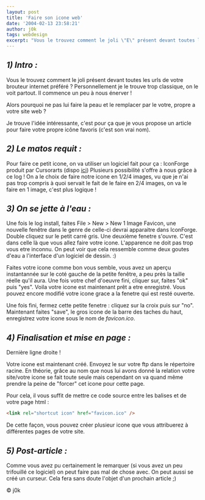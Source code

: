 ```yaml
---
layout: post
title: 'Faire son icone web'
date: '2004-02-13 23:58:21'
author: j0k
tags: webdesign
excerpt: "Vous le trouvez comment le joli \"E\" présent devant toutes les urls de votre brouteur internet préféré ?  \nPersonnellement je le trouve trop classique, on le voit partout."
---
```


## _1) Intro :_

Vous le trouvez comment le joli présent devant toutes les urls de votre brouteur internet préféré ? Personnellement je le trouve trop classique, on le voit partout. Il commence un peu à nous énerver !

 Alors pourquoi ne pas lui faire la peau et le remplacer par le votre, propre a votre site web ?

 Je trouve l'idée intéressante, c'est pour ça que je vous propose un article pour faire votre propre icône favoris (c'est son vrai nom).

##  _2) Le matos requit :_

 Pour faire ce petit icone, on va utiliser un logiciel fait pour ça : IconForge produit par Cursorarts (dispo [ici](http://favicon.com/index.jsp?id=Icon+Forge)) Plusieurs possibilité s'offre à nous grâce à ce log !
 On a le choix de faire notre icone en 1/2/4 images, vu que je n'ai pas trop compris à quoi servait le fait de le faire en 2/4 images, on va le faire en 1 image, c'est plus logique !

##  _3) On se jette à l'eau :_

 Une fois le log install, faites File > New > New 1 Image Favicon, une nouvelle fenêtre dans le genre de celle-ci devrai apparaitre dans IconForge. Double cliquez sur le petit carré gris. Une deuxième fenetre s'ouvre. C'est dans celle là que vous allez faire votre icone. L'apparence ne doit pas trop vous etre inconnu. On peut voir que cela ressemble comme deux goutes d'eau a l'interface d'un logiciel de dessin. :)

 Faites votre icone comme bon vous semble, vous avez un aperçu instantannée sur le coté gauche de la petite fenêtre, a peu près la taille réelle qu'il aura. Une fois votre chef d'oeuvre fini, cliquer sur, faites "ok" puis "yes". Voila votre icone est maintenant prêt a etre enregistré. Vous pouvez encore modifié votre icone grace a la fenetre qui est resté ouverte.

 Une fois fini, fermez cette petite fenetre : cliquez sur la croix puis sur "no". Maintenant faites "save", le gros icone de la barre des taches du haut, enregistrez votre icone sous le nom de _favicon.ico_.

##  _4) Finalisation et mise en page :_

 Dernière ligne droite !

 Votre icone est maintenant créé. Envoyez le sur votre ftp dans le répertoire racine. En théorie, grâce au nom que nous lui avons donné la relation votre site/votre icone se fait toute seule mais cependant on va quand même prendre la peine de "forcer" cet icone pour cette page.

 Pour cela, il vous suffit de mettre ce code source entre les balises <head> et </head> de votre page html :

```html
<link rel="shortcut icon" href="favicon.ico" />
```

 De cette façon, vous pouvez créer plusieur icone que vous attribuerez à différentes pages de votre site.

##  _5) Post-article :_

 Comme vous avez pu certainement le remarquer (si vous avez un peu trifouillé ce logiciel) on peut faire pas mal de chose avec. On peut aussi se créé un curseur. Cela fera sans doute l'objet d'un prochain article ;)

   © j0k
